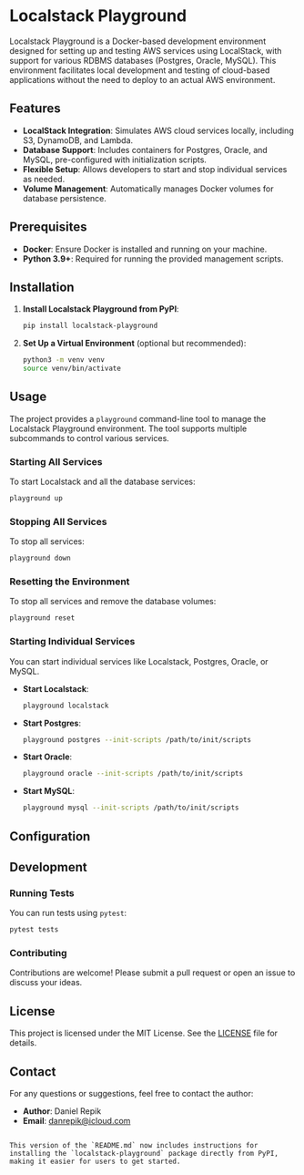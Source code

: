 # Localstack Playground

Localstack Playground is a Docker-based development environment designed for setting up and testing AWS services using LocalStack, with support for various RDBMS databases (Postgres, Oracle, MySQL). This environment facilitates local development and testing of cloud-based applications without the need to deploy to an actual AWS environment.

## Features

- **LocalStack Integration**: Simulates AWS cloud services locally, including S3, DynamoDB, and Lambda.
- **Database Support**: Includes containers for Postgres, Oracle, and MySQL, pre-configured with initialization scripts.
- **Flexible Setup**: Allows developers to start and stop individual services as needed.
- **Volume Management**: Automatically manages Docker volumes for database persistence.

## Prerequisites

- **Docker**: Ensure Docker is installed and running on your machine.
- **Python 3.9+**: Required for running the provided management scripts.

## Installation

1. **Install Localstack Playground from PyPI**:
    ```bash
    pip install localstack-playground
    ```

2. **Set Up a Virtual Environment** (optional but recommended):
    ```bash
    python3 -m venv venv
    source venv/bin/activate
    ```

## Usage

The project provides a `playground` command-line tool to manage the Localstack Playground environment. The tool supports multiple subcommands to control various services.

### Starting All Services

To start Localstack and all the database services:

```bash
playground up
```

### Stopping All Services

To stop all services:

```bash
playground down
```

### Resetting the Environment

To stop all services and remove the database volumes:

```bash
playground reset
```

### Starting Individual Services

You can start individual services like Localstack, Postgres, Oracle, or MySQL.

- **Start Localstack**:
    ```bash
    playground localstack
    ```

- **Start Postgres**:
    ```bash
    playground postgres --init-scripts /path/to/init/scripts
    ```

- **Start Oracle**:
    ```bash
    playground oracle --init-scripts /path/to/init/scripts
    ```

- **Start MySQL**:
    ```bash
    playground mysql --init-scripts /path/to/init/scripts
    ```

## Configuration



## Development

### Running Tests

You can run tests using `pytest`:

```bash
pytest tests
```

### Contributing

Contributions are welcome! Please submit a pull request or open an issue to discuss your ideas.

## License

This project is licensed under the MIT License. See the [LICENSE](LICENSE) file for details.

## Contact

For any questions or suggestions, feel free to contact the author:

- **Author**: Daniel Repik
- **Email**: danrepik@icloud.com
```

This version of the `README.md` now includes instructions for installing the `localstack-playground` package directly from PyPI, making it easier for users to get started.